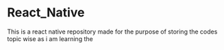 # React_Native
This is a react native repository made for the purpose of storing the codes topic wise as i am learning the 
